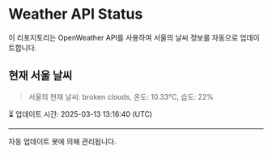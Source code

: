 
# Weather API Status

이 리포지토리는 OpenWeather API를 사용하여 서울의 날씨 정보를 자동으로 업데이트합니다.

## 현재 서울 날씨
> 서울의 현재 날씨: broken clouds, 온도: 10.33°C, 습도: 22%

⏳ 업데이트 시간: 2025-03-13 13:16:40 (UTC)

---
자동 업데이트 봇에 의해 관리됩니다.
